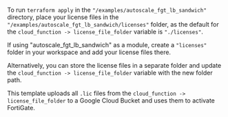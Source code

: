 To run `terraform apply` in the `"/examples/autoscale_fgt_lb_sandwich"` directory, place your license files in the `"/examples/autoscale_fgt_lb_sandwich/licenses"` folder, as the default for the `cloud_function -> license_file_folder` variable is `"./licenses"`.

If using "autoscale_fgt_lb_sandwich" as a module, create a `"licenses"` folder in your workspace and add your license files there.

Alternatively, you can store the license files in a separate folder and update the `cloud_function -> license_file_folder` variable with the new folder path.

This template uploads all `.lic` files from the `cloud_function -> license_file_folder` to a Google Cloud Bucket and uses them to activate FortiGate.